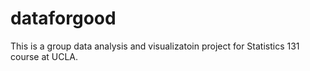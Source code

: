 # dataforgood
This is a group data analysis and visualizatoin project for Statistics 131 course at UCLA.
